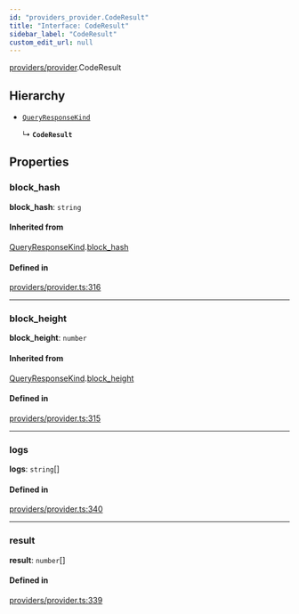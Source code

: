 ```yaml
---
id: "providers_provider.CodeResult"
title: "Interface: CodeResult"
sidebar_label: "CodeResult"
custom_edit_url: null
---
```


[providers/provider](../modules/providers_provider.md).CodeResult

## Hierarchy

- [`QueryResponseKind`](providers_provider.QueryResponseKind.md)

  ↳ **`CodeResult`**

## Properties

### block\_hash

 **block\_hash**: `string`

#### Inherited from

[QueryResponseKind](providers_provider.QueryResponseKind.md).[block_hash](providers_provider.QueryResponseKind.md#block_hash)

#### Defined in

[providers/provider.ts:316](https://github.com/maxhr/near--near-api-js/blob/81563440/packages/near-api-js/src/providers/provider.ts#L316)

___

### block\_height

 **block\_height**: `number`

#### Inherited from

[QueryResponseKind](providers_provider.QueryResponseKind.md).[block_height](providers_provider.QueryResponseKind.md#block_height)

#### Defined in

[providers/provider.ts:315](https://github.com/maxhr/near--near-api-js/blob/81563440/packages/near-api-js/src/providers/provider.ts#L315)

___

### logs

 **logs**: `string`[]

#### Defined in

[providers/provider.ts:340](https://github.com/maxhr/near--near-api-js/blob/81563440/packages/near-api-js/src/providers/provider.ts#L340)

___

### result

 **result**: `number`[]

#### Defined in

[providers/provider.ts:339](https://github.com/maxhr/near--near-api-js/blob/81563440/packages/near-api-js/src/providers/provider.ts#L339)
